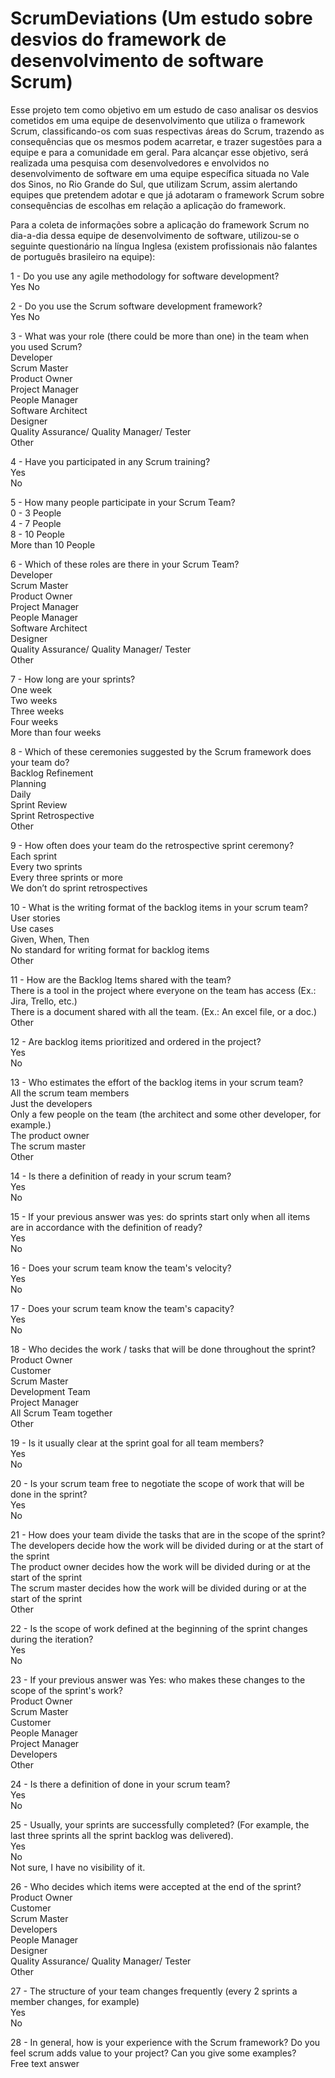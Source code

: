# ScrumDeviations (Um estudo sobre desvios do framework de desenvolvimento de software Scrum)

 Esse projeto tem como objetivo em um estudo de caso analisar os desvios cometidos em uma equipe de desenvolvimento que utiliza o framework Scrum, classificando-os com suas respectivas áreas do Scrum, trazendo as consequências que os mesmos podem acarretar, e trazer sugestões para a equipe e para a comunidade em geral. Para alcançar esse objetivo, será realizada uma pesquisa com desenvolvedores e envolvidos no desenvolvimento de software em uma equipe específica situada no Vale dos Sinos, no Rio Grande do Sul, que utilizam Scrum, assim alertando equipes que pretendem adotar e que já adotaram o framework Scrum sobre consequências de escolhas em relação a aplicação do framework.

Para a coleta de informações sobre a aplicação do framework Scrum no dia-a-dia dessa equipe de desenvolvimento de software, utilizou-se o seguinte questionário na língua Inglesa (existem profissionais não falantes de português brasileiro na equipe):

1 - Do you use any agile methodology for software development? </br>
Yes
No

2 - Do you use the Scrum software development framework?</br>
Yes
No

3 - What was your role (there could be more than one) in the team when you used Scrum?</br>
Developer</br>
Scrum Master</br>
Product Owner</br>
Project Manager</br>
People Manager</br>
Software Architect</br>
Designer</br>
Quality Assurance/ Quality Manager/ Tester</br>
Other</br>

4 - Have you participated in any Scrum training?</br>
Yes</br>
No</br>

5 - How many people participate in your Scrum Team?</br>
0 - 3 People</br>
4 - 7 People</br>
8 - 10 People</br>
More than 10 People</br>

6 - Which of these roles are there in your Scrum Team?</br>
Developer</br>
Scrum Master</br>
Product Owner</br>
Project Manager</br>
People Manager</br>
Software Architect</br>
Designer</br>
Quality Assurance/ Quality Manager/ Tester</br>
Other</br>

7 - How long are your sprints?</br>
One week</br>
Two weeks</br>
Three weeks</br>
Four weeks</br>
More than four weeks</br>

8 - Which of these ceremonies suggested by the Scrum framework does your team do?</br>
Backlog Refinement</br>
Planning</br>
Daily</br>
Sprint Review</br>
Sprint Retrospective</br>
Other</br>

9 - How often does your team do the retrospective sprint ceremony?</br>
Each sprint</br>
Every two sprints</br>
Every three sprints or more</br>
We don’t do sprint retrospectives</br>

10 - What is the writing format of the backlog items in your scrum team?</br>
User stories</br>
Use cases</br>
Given, When, Then</br>
No standard for writing format for backlog items</br>
Other</br>

11 - How are the Backlog Items shared with the team?</br>
There is a tool in the project where everyone on the team has access (Ex.: Jira, Trello, etc.)</br>
There is a document shared with all the team. (Ex.: An excel file, or a doc.)</br>
Other</br>

12 - Are backlog items prioritized and ordered in the project?</br>
Yes</br>
No</br>

13 - Who estimates the effort of the backlog items in your scrum team?</br>
All the scrum team members</br>
Just the developers</br>
Only a few people on the team (the architect and some other developer, for example.)</br>
The product owner</br>
The scrum master</br>
Other</br>

14 - Is there a definition of ready in your scrum team?</br>
Yes</br>
No</br>

15 - If your previous answer was yes: do sprints start only when all items are in accordance with the definition of ready?</br>
Yes</br>
No</br>

16 - Does your scrum team know the team's velocity?</br>
Yes</br>
No</br>

17 - Does your scrum team know the team's capacity?</br>
Yes</br>
No</br>

18 - Who decides the work / tasks that will be done throughout the sprint?</br>
Product Owner</br>
Customer</br>
Scrum Master</br>
Development Team</br>
Project Manager</br>
All Scrum Team together</br>
Other</br>

19 - Is it usually clear at the sprint goal for all team members?</br>
Yes</br>
No</br>

20 - Is your scrum team free to negotiate the scope of work that will be done in the sprint?</br>
Yes</br>
No</br>

21 - How does your team divide the tasks that are in the scope of the sprint?</br>
The developers decide how the work will be divided during or at the start of the sprint</br>
The product owner decides how the work will be divided during or at the start of the sprint</br>
The scrum master decides how the work will be divided during or at the start of the sprint</br>
Other</br>

22 - Is the scope of work defined at the beginning of the sprint changes during the iteration?</br>
Yes</br>
No</br>

23 - If your previous answer was Yes: who makes these changes to the scope of the sprint's work?</br>
Product Owner</br>
Scrum Master</br>
Customer</br>
People Manager</br>
Project Manager</br>
Developers</br>
Other</br>

24 - Is there a definition of done in your scrum team?</br>
Yes</br>
No</br>

25 - Usually, your sprints are successfully completed? (For example, the last three sprints all the sprint backlog was delivered).</br>
Yes</br>
No</br>
Not sure, I have no visibility of it.</br>

26 - Who decides which items were accepted at the end of the sprint?</br>
Product Owner</br>
Customer</br>
Scrum Master</br>
Developers</br>
People Manager</br>
Designer</br>
Quality Assurance/ Quality Manager/ Tester</br>
Other</br>

27 - The structure of your team changes frequently (every 2 sprints a member changes, for example)</br>
Yes</br>
No</br>

28 - In general, how is your experience with the Scrum framework? Do you feel scrum adds value to your project? Can you give some examples?</br>
Free text answer</br>
